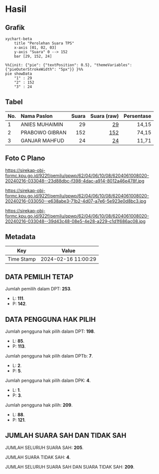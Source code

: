 # Hasil

## Grafik

```mermaid
xychart-beta
    title "Perolehan Suara TPS"
    x-axis [01, 02, 03]
    y-axis "Suara" 0 --> 152
    bar [29, 152, 24]
```

```mermaid
%%{init: {"pie": {"textPosition": 0.5}, "themeVariables": {"pieOuterStrokeWidth": "5px"}} }%%
pie showData
    "1" : 29
    "2" : 152
    "3" : 24
```

## Tabel

| No. | Nama Paslon    | Suara | Suara (raw) | Persentase |
|:--- |:-------------- | -----:| -----------:| ----------:|
| 1   | ANIES MUHAIMIN | 29    | [29][p-1]   | 14,15      |
| 2   | PRABOWO GIBRAN | 152   | [152][p-2]  | 74,15      |
| 3   | GANJAR MAHFUD  | 24    | [24][p-3]   | 11,71      |


[p-1]: https://github.com/gigit-pemilu/pemilu-2024-62-kalimantan-tengah/blob/main/pilpres/hitung-suara/sub/62-kalimantan-tengah/sub/04-barito-selatan/sub/06-dusun-selatan/sub/1008-buntok-kota/sub/020-tps/sub/paslon-1.txt
[p-2]: https://github.com/gigit-pemilu/pemilu-2024-62-kalimantan-tengah/blob/main/pilpres/hitung-suara/sub/62-kalimantan-tengah/sub/04-barito-selatan/sub/06-dusun-selatan/sub/1008-buntok-kota/sub/020-tps/sub/paslon-2.txt
[p-3]: https://github.com/gigit-pemilu/pemilu-2024-62-kalimantan-tengah/blob/main/pilpres/hitung-suara/sub/62-kalimantan-tengah/sub/04-barito-selatan/sub/06-dusun-selatan/sub/1008-buntok-kota/sub/020-tps/sub/paslon-3.txt

## Foto C Plano

https://sirekap-obj-formc.kpu.go.id/922f/pemilu/ppwp/62/04/06/10/08/6204061008020-20240216-033048--23d88dbc-f398-4dac-a914-8012a46e478f.jpg

https://sirekap-obj-formc.kpu.go.id/922f/pemilu/ppwp/62/04/06/10/08/6204061008020-20240216-033050--e638abe3-71b2-4d07-a7e6-5e923e0d8bc3.jpg

https://sirekap-obj-formc.kpu.go.id/922f/pemilu/ppwp/62/04/06/10/08/6204061008020-20240216-033048--39d43c48-08e5-4e28-a229-c1d1f686ac08.jpg


## Metadata

| Key        | Value               |
| ---------- | ------------------- |
| Time Stamp | 2024-02-16 11:00:29 |


## DATA PEMILIH TETAP

Jumlah pemilih dalam DPT: **253**.
 * L: **111**.
 * P: **142**.

## DATA PENGGUNA HAK PILIH

Jumlah pengguna hak pilih dalam DPT: **198**.
 * L: **85**.
 * P: **113**.

Jumlah pengguna hak pilih dalam DPTb: **7**.
 * L: **2**.
 * P: **5**.

Jumlah pengguna hak pilih dalam DPK: **4**.
 * L: **1**.
 * P: **3**.

Jumlah pengguna hak pilih: **209**.
 * L: **88**.
 * P: **121**.

## JUMLAH SUARA SAH DAN TIDAK SAH

JUMLAH SELURUH SUARA SAH: **205**.

JUMLAH SUARA TIDAK SAH: **4**.

JUMLAH SELURUH SUARA SAH DAN SUARA TIDAK SAH: **209**.


